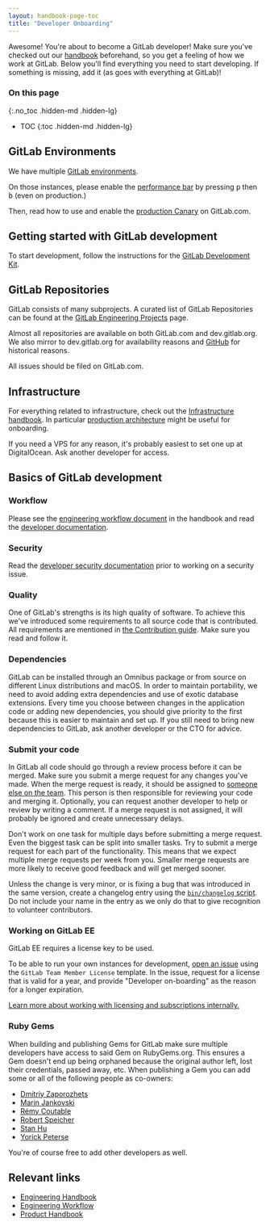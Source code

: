 ```yaml
---
layout: handbook-page-toc
title: "Developer Onboarding"
---
```


Awesome! You're about to become a GitLab developer!
Make sure you've checked out our [handbook] beforehand, so you get a feeling
of how we work at GitLab. Below you'll find everything you need to start developing.
If something is missing, add it (as goes with everything at GitLab)!

### On this page
{:.no_toc .hidden-md .hidden-lg}

- TOC
{:toc .hidden-md .hidden-lg}

## GitLab Environments

We have multiple [GitLab environments](/handbook/engineering/infrastructure/environments/).

On those instances, please enable the
[performance bar](https://docs.gitlab.com/ee/administration/monitoring/performance/performance_bar.html)
by pressing <kbd>p</kbd> then <kbd>b</kbd> (even on production.)

Then, read how to use and enable the
[production Canary](/handbook/engineering/#canary-testing)
on GitLab.com.

## Getting started with GitLab development

To start development, follow the instructions for the
[GitLab Development Kit](https://gitlab.com/gitlab-org/gitlab-development-kit).

## GitLab Repositories

GitLab consists of many subprojects. A curated list of GitLab Repositories
can be found at the [GitLab Engineering Projects](/handbook/engineering/projects) page.

Almost all repositories are available on both GitLab.com and dev.gitlab.org. We
also mirror to dev.gitlab.org for availability reasons and [GitHub](https://github.com/gitlabhq)
for historical reasons.

All issues should be filed on GitLab.com.

## Infrastructure

For everything related to infrastructure, check out the
[Infrastructure handbook](/handbook/engineering/infrastructure).
In particular [production architecture](/handbook/engineering/infrastructure/production/architecture) might be useful for onboarding.

If you need a VPS for any reason, it's probably easiest to set one up at DigitalOcean. Ask another developer for access.

## Basics of GitLab development

### Workflow

Please see the [engineering workflow document][eng-wf] in the handbook and read
the [developer documentation][dev-doc].

[eng-wf]: /handbook/engineering/workflow
[dev-doc]: http://docs.gitlab.com/ee/development/README.html

### Security

Read the [developer security documentation][sec-doc] prior to working on a security issue.

[sec-doc]: https://gitlab.com/gitlab-org/release/docs/blob/master/general/security/developer.md

### Quality

One of GitLab's strengths is its high quality of software. To achieve this we've
introduced some requirements to all source code that is contributed. All
requirements are mentioned in [the Contribution guide][contrib-guide].
Make sure you read and follow it.

### Dependencies

GitLab can be installed through an Omnibus package or from source on different
Linux distributions and macOS. In order to maintain portability, we need to
avoid adding extra dependencies and use of exotic database extensions. Every
time you choose between changes in the application code or adding new
dependencies, you should give priority to the first because this is easier to
maintain and set up. If you still need to bring new dependencies to GitLab, ask
another developer or the CTO for advice.

### Submit your code

In GitLab all code should go through a review process before it can be merged.
Make sure you submit a merge request for any changes you've made.
When the merge request is ready, it should be assigned to [someone else on the team](/handbook/engineering/workflow/code-review/).
This person is then responsible for reviewing your code and merging it.
Optionally, you can request another developer to help or review by writing a comment.
If a merge request is not assigned, it will probably be ignored and create
unnecessary delays.

Don't work on one task for multiple days before submitting a merge request.
Even the biggest task can be split into smaller tasks.
Try to submit a merge request for each part of the functionality.
This means that we expect multiple merge requests per week from you.
Smaller merge requests are more likely to receive good feedback and will get
merged sooner.

Unless the change is very minor, or is fixing a bug that was introduced in the
same version, create a changelog entry using the
[`bin/changelog` script][changelog-script].
Do not include your name in the entry as we only do that to give recognition to
volunteer contributors.

[changelog-script]: https://docs.gitlab.com/ee/development/changelog.html

### Working on GitLab EE

GitLab EE requires a license key to be used.

To be able to run your own instances for development,
[open an issue](https://gitlab.com/gitlab-com/support/internal-requests/-/issues/new?issuable_template=GitLab%20Team%20Member%20License)
using the `GitLab Team Member License` template. In the issue, request for a license that is valid for a year, and provide "Developer on-boarding"
as the reason for a longer expiration.

[Learn more about working with licensing and subscriptions internally.](https://about.gitlab.com/handbook/support/internal-support/#regarding-licensing-and-subscriptions)

### Ruby Gems

When building and publishing Gems for GitLab make sure multiple developers have
access to said Gem on RubyGems.org. This ensures a Gem doesn't end up being
orphaned because the original author left, lost their credentials, passed away,
etc. When publishing a Gem you can add some or all of the following people as
co-owners:

* [Dmitriy Zaporozhets](https://rubygems.org/profiles/dzaporozhets)
* [Marin Jankovski](https://rubygems.org/profiles/marinjankovski)
* [Rémy Coutable](https://rubygems.org/profiles/rymai)
* [Robert Speicher](https://rubygems.org/profiles/rspeicher)
* [Stan Hu](https://rubygems.org/profiles/stanhu)
* [Yorick Peterse](https://rubygems.org/profiles/YorickPeterse)

You're of course free to add other developers as well.

[handbook]: /handbook
[in the open]: /2015/08/03/almost-everything-we-do-is-now-open/
[contrib-guide]: https://gitlab.com/gitlab-org/gitlab-ce/blob/master/CONTRIBUTING.md

## Relevant links

- [Engineering Handbook](/handbook/engineering)
- [Engineering Workflow](/handbook/engineering/workflow)
- [Product Handbook](/handbook/product)
